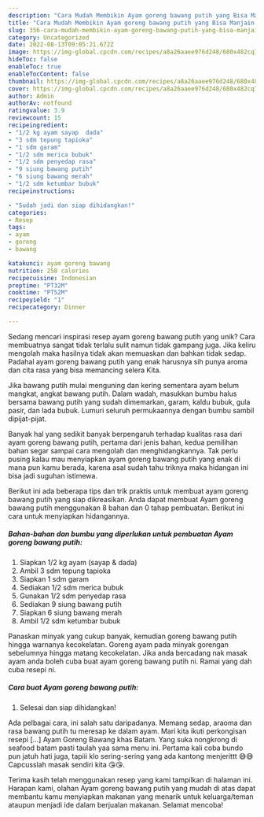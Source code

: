```yaml
---
description: "Cara Mudah Membikin Ayam goreng bawang putih yang Bisa Manjain Lidah"
title: "Cara Mudah Membikin Ayam goreng bawang putih yang Bisa Manjain Lidah"
slug: 356-cara-mudah-membikin-ayam-goreng-bawang-putih-yang-bisa-manjain-lidah
category: Uncategorized
date: 2022-08-13T09:05:21.672Z
image: https://img-global.cpcdn.com/recipes/a8a26aaee976d248/680x482cq70/ayam-goreng-bawang-putih-foto-resep-utama.jpg
hideToc: false
enableToc: true
enableTocContent: false
thumbnail: https://img-global.cpcdn.com/recipes/a8a26aaee976d248/680x482cq70/ayam-goreng-bawang-putih-foto-resep-utama.jpg
cover: https://img-global.cpcdn.com/recipes/a8a26aaee976d248/680x482cq70/ayam-goreng-bawang-putih-foto-resep-utama.jpg
author: Admin
authorAv: notfound
ratingvalue: 3.9
reviewcount: 15
recipeingredient:
- "1/2 kg ayam sayap  dada"
- "3 sdm tepung tapioka"
- "1 sdm garam"
- "1/2 sdm merica bubuk"
- "1/2 sdm penyedap rasa"
- "9 siung bawang putih"
- "6 siung bawang merah"
- "1/2 sdm ketumbar bubuk"
recipeinstructions:

- "Sudah jadi dan siap dihidangkan!"
categories:
- Resep
tags:
- ayam
- goreng
- bawang

katakunci: ayam goreng bawang 
nutrition: 258 calories
recipecuisine: Indonesian
preptime: "PT32M"
cooktime: "PT52M"
recipeyield: "1"
recipecategory: Dinner

---
```





Sedang mencari inspirasi resep ayam goreng bawang putih yang unik? Cara membuatnya sangat tidak terlalu sulit namun tidak gampang juga. Jika keliru mengolah maka hasilnya tidak akan memuaskan dan bahkan tidak sedap. Padahal ayam goreng bawang putih yang enak harusnya sih punya aroma dan cita rasa yang bisa memancing selera Kita.





Jika bawang putih mulai menguning dan kering sementara ayam belum mangkat, angkat bawang putih. Dalam wadah, masukkan bumbu halus bersama bawang putih yang sudah dimemarkan, garam, kaldu bubuk, gula pasir, dan lada bubuk. Lumuri seluruh permukaannya dengan bumbu sambil dipijat-pijat.

Banyak hal yang sedikit banyak berpengaruh terhadap kualitas rasa dari ayam goreng bawang putih, pertama dari jenis bahan, kedua pemilihan bahan segar sampai cara mengolah dan menghidangkannya. Tak perlu pusing kalau mau menyiapkan ayam goreng bawang putih yang enak di mana pun kamu berada, karena asal sudah tahu triknya maka hidangan ini bisa jadi suguhan istimewa.






Berikut ini ada beberapa tips dan trik praktis untuk membuat ayam goreng bawang putih yang siap dikreasikan. Anda dapat membuat Ayam goreng bawang putih menggunakan 8 bahan dan 0 tahap pembuatan. Berikut ini cara untuk menyiapkan hidangannya.

<!--inarticleads1-->

##### Bahan-bahan dan bumbu yang diperlukan untuk pembuatan Ayam goreng bawang putih:

1. Siapkan 1/2 kg ayam (sayap &amp; dada)
1. Ambil 3 sdm tepung tapioka
1. Siapkan 1 sdm garam
1. Sediakan 1/2 sdm merica bubuk
1. Gunakan 1/2 sdm penyedap rasa
1. Sediakan 9 siung bawang putih
1. Siapkan 6 siung bawang merah
1. Ambil 1/2 sdm ketumbar bubuk


Panaskan minyak yang cukup banyak, kemudian goreng bawang putih hingga warnanya kecokelatan. Goreng ayam pada minyak gorengan sebelumnya hingga matang kecokelatan. Jika anda bercadang nak masak ayam anda boleh cuba buat ayam goreng bawang putih ni. Ramai yang dah cuba resepi ni. 

<!--inarticleads2-->

##### Cara buat Ayam goreng bawang putih:


1. Selesai dan siap dihidangkan!

Ada pelbagai cara, ini salah satu daripadanya. Memang sedap, araoma dan rasa bawang putih tu meresap ke dalam ayam. Mari kita ikuti perkongisan resepi […] Ayam Goreng Bawang khas Batam. Yang suka nongkrong di seafood batam pasti taulah yaa sama menu ini. Pertama kali coba bundo pun jatuh hati juga, tapiii klo sering-sering yang ada kantong menjerittt 😅😅 Capcusslah masak sendiri kita 😘😘. 

Terima kasih telah menggunakan resep yang kami tampilkan di halaman ini. Harapan kami, olahan Ayam goreng bawang putih yang mudah di atas dapat membantu kamu menyiapkan makanan yang menarik untuk keluarga/teman ataupun menjadi ide dalam berjualan makanan. Selamat mencoba!
